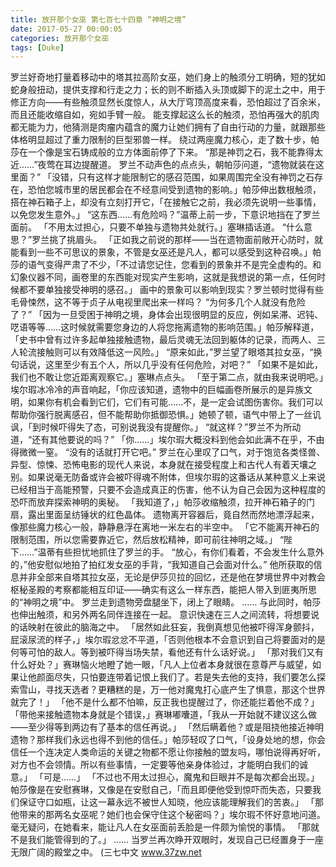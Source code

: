 ```yaml
---
title: 放开那个女巫 第七百七十四章 “神明之境”
date: 2017-05-27 00:00:05
categories: 放开那个女巫
tags: [Duke]
---
```


罗兰好奇地打量着移动中的塔其拉高阶女巫，她们身上的触须分工明确，短的犹如蛇身般扭动，提供支撑和行走之力；长的则不断插入头顶或脚下的泥土之中，用于修正方向——有些触须显然长度惊人，从大厅穹顶高度来看，恐怕超过了百余米，而且还能收缩自如，宛如手臂一般。
能支撑起这么长的触须，恐怕再强大的肌肉都无能为力，他猜测是肉瘤内蕴含的魔力让她们拥有了自由行动的力量，就跟那些体格明显超过了重力限制的巨型邪兽一样。
绕过两座魔力核心，走了数十步，帕莎在一个像是宝石铸成般的立方体面前停了下来。
“那是神罚之石，我不能靠得太近……”夜莺在耳边提醒道。
罗兰不动声色的点点头，朝帕莎问道，“遗物就装在这里面？”
「没错，只有这样才能限制它的感召范围，如果周围完全没有神罚之石存在，恐怕您城市里的居民都会在不经意间受到遗物的影响。」帕莎伸出数根触须，搭在神石箱子上，却没有立刻打开它，「在接触它之前，我必须先说明一些事情，以免您发生意外。」
“这东西……有危险吗？”温蒂上前一步，下意识地挡在了罗兰面前。
「不用太过担心，只要不单独与遗物共处就行。」塞琳插话道。
“什么意思？”罗兰挑了挑眉头。
「正如我之前说的那样——当在遗物面前敞开心防时，就能看到一些不可思议的景象，不管是女巫还是凡人，都可以感受到这种召唤。」帕莎的语气变得严肃了不少，「不过请您记住，您看到的景象并不是完全虚构的。和幻象仪器不同，画卷里的东西能对现实产生影响，这就是我想说的第一点，任何时候都不要单独接受神明的感召。」
画中的景象可以影响到现实？罗兰顿时觉得有些毛骨悚然，这不等于贞子从电视里爬出来一样吗？
“为何多几个人就没有危险了？”
「因为一旦受困于神明之境，身体会出现很明显的反应，例如呆滞、迟钝、呓语等等……这时候就需要您身边的人将您拖离遗物的影响范围。」帕莎解释道，「史书中曾有过许多起单独接触遗物，最后灵魂无法回到躯体的记录，而两人、三人轮流接触则可以有效降低这一风险。」
“原来如此，”罗兰望了眼塔其拉女巫，“换句话说，这里至少有五个人，所以几乎没有任何危险，对吧？”
「如果不是如此，我们也不敢让您近距离观察它。」塞琳点点头。
「至于第二点，就由我来说明吧。」埃尔瑕冰冷冷的声音响起，「你应该知道，遗物中的巨幅画卷所展示的是异族文明，如果你有机会看到它们，它们有可能……不，是一定会试图伤害你。我们可以帮助你强行脱离感召，但不能帮助你抵御恐惧。」她顿了顿，语气中带上了一丝讥讽，「到时候吓得失了态，可别说我没有提醒你。」
“就这样？”罗兰不为所动道，“还有其他要说的吗？”
「你……」埃尔瑕大概没料到他会如此满不在乎，不由得微微一窒。
“没有的话就打开它吧。”
罗兰在心里叹了口气，对于饱览各类怪兽、异型、惊悚、恐怖电影的现代人来说，本身就在接受程度上和古代人有着天壤之别。如果说毫无防备或许会被吓得魂不附体，但埃尔瑕的这番话从某种意义上来说已经相当于高能预警，只要不会造成真正的伤害，他不认为自己会因为这种程度的恐吓而放弃探索神明的奥秘。
「我知道了，」帕莎收缩触须，拉开神石箱子的门扇，露出里面呈纺锤状的红色晶体。
遗物离开容器后，竟自然而然地漂浮起来，像那些魔力核心一般，静静悬浮在离地一米左右的半空中。
「它不能离开神石的限制范围，所以您需要靠近它，然后放松精神，即可前往神明之域。」
“陛下……”温蒂有些担忧地抓住了罗兰的手。
“放心，有你们看着，不会发生什么意外的，”他安慰似地拍了拍红发女巫的手背，“我知道自己会面对什么。”
他所获取的信息并非全部来自塔其拉女巫，无论是伊莎贝拉的回忆，还是他在梦境世界中对教会枢秘圣殿的考察都能相互印证——确实有这么一样东西，能把人带入到匪夷所思的“神明之境”中。
罗兰走到遗物旁盘腿坐下，闭上了眼睛。
……
与此同时，帕莎也伸出触须，和另外两名同伴连接在一起。
意识快速在三人之间流转，将想要说的话映射在彼此的脑海之中。
「居然如此狂妄，我倒真想见他被吓得浑身颤抖，屁滚尿流的样子，」埃尔瑕忿忿不平道，「否则他根本不会意识到自己将要面对的是何等可怕的敌人。等到被吓得当场失禁，看他还有什么话好说。」
「那对我们又有什么好处？」赛琳恼火地瞪了她一眼，「凡人上位者本身就很在意尊严与威望，如果让他颜面尽失，只怕要连带着记恨上我们了。若是失去他的支持，我们要怎么探索雪山，寻找天选者？更糟糕的是，万一他对魔鬼打心底产生了惧意，那这个世界就完了！」
「他不是什么都不怕嘛，反正我也提醒过了，你还能拦着他不成？」
「带他来接触遗物本身就是个错误，」赛琳嘟囔道，「我从一开始就不建议这么做——至少得等到两边有了基本的信任再说。」
「然后瞒着他？或是阻挠他接近神明遗物？那样我们永远也得不到他的信任。」帕莎轻叹了口气，「设身处地的想，你会信任一个连决定人类命运的关键之物都不愿让你接触的盟友吗，哪怕说得再好听，对方也不会领情。所以有些事情，一定要等他亲身体验过，才能明白我们的诚意。」
「可是……」
「不过也不用太过担心，魔鬼和巨眼并不是每次都会出现。」帕莎像是在安慰赛琳，又像是在安慰自己，「而且即便他受到惊吓而失态，只要我们保证守口如瓶，让这一幕永远不被世人知晓，他应该能理解我们的苦衷。」
「那他带来的那两名女巫呢？她们也会保守住这个秘密吗？」埃尔瑕不怀好意地问道。毫无疑问，在她看来，能让凡人在女巫面前丢脸是一件颇为愉悦的事情。
「那就不是我们能管得到的了。」
……
当罗兰再次睁开双眼时，发现自己已经置身于一座无限广阔的殿堂之中。
(三七中文 www.37zw.net